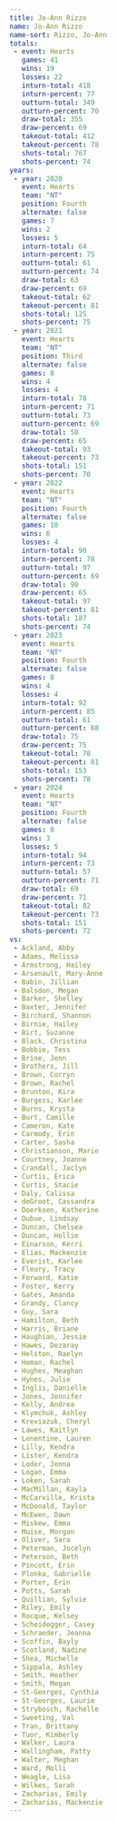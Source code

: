 ```yaml
---
title: Jo-Ann Rizzo
name: Jo-Ann Rizzo
name-sort: Rizzo, Jo-Ann
totals:
 - event: Hearts
   games: 41
   wins: 19
   losses: 22
   inturn-total: 418
   inturn-percent: 77
   outturn-total: 349
   outturn-percent: 70
   draw-total: 355
   draw-percent: 69
   takeout-total: 412
   takeout-percent: 78
   shots-total: 767
   shots-percent: 74
years:
 - year: 2020
   event: Hearts
   team: "NT"
   position: Fourth
   alternate: false
   games: 7
   wins: 2
   losses: 5
   inturn-total: 64
   inturn-percent: 75
   outturn-total: 61
   outturn-percent: 74
   draw-total: 63
   draw-percent: 69
   takeout-total: 62
   takeout-percent: 81
   shots-total: 125
   shots-percent: 75
 - year: 2021
   event: Hearts
   team: "NT"
   position: Third
   alternate: false
   games: 8
   wins: 4
   losses: 4
   inturn-total: 78
   inturn-percent: 71
   outturn-total: 73
   outturn-percent: 69
   draw-total: 58
   draw-percent: 65
   takeout-total: 93
   takeout-percent: 73
   shots-total: 151
   shots-percent: 70
 - year: 2022
   event: Hearts
   team: "NT"
   position: Fourth
   alternate: false
   games: 10
   wins: 6
   losses: 4
   inturn-total: 90
   inturn-percent: 78
   outturn-total: 97
   outturn-percent: 69
   draw-total: 90
   draw-percent: 65
   takeout-total: 97
   takeout-percent: 81
   shots-total: 187
   shots-percent: 74
 - year: 2023
   event: Hearts
   team: "NT"
   position: Fourth
   alternate: false
   games: 8
   wins: 4
   losses: 4
   inturn-total: 92
   inturn-percent: 85
   outturn-total: 61
   outturn-percent: 68
   draw-total: 75
   draw-percent: 75
   takeout-total: 78
   takeout-percent: 81
   shots-total: 153
   shots-percent: 78
 - year: 2024
   event: Hearts
   team: "NT"
   position: Fourth
   alternate: false
   games: 8
   wins: 3
   losses: 5
   inturn-total: 94
   inturn-percent: 73
   outturn-total: 57
   outturn-percent: 71
   draw-total: 69
   draw-percent: 71
   takeout-total: 82
   takeout-percent: 73
   shots-total: 151
   shots-percent: 72
vs:
 - Ackland, Abby
 - Adams, Melissa
 - Armstrong, Hailey
 - Arsenault, Mary-Anne
 - Babin, Jillian
 - Balsdon, Megan
 - Barker, Shelley
 - Baxter, Jennifer
 - Birchard, Shannon
 - Birnie, Hailey
 - Birt, Suzanne
 - Black, Christina
 - Bobbie, Tess
 - Brine, Jenn
 - Brothers, Jill
 - Brown, Corryn
 - Brown, Rachel
 - Brunton, Kira
 - Burgess, Karlee
 - Burns, Krysta
 - Burt, Camille
 - Cameron, Kate
 - Carmody, Erin
 - Carter, Sasha
 - Christianson, Marie
 - Courtney, Joanne
 - Crandall, Jaclyn
 - Curtis, Erica
 - Curtis, Stacie
 - Daly, Calissa
 - deGroot, Cassandra
 - Doerksen, Katherine
 - Dubue, Lindsay
 - Duncan, Chelsea
 - Duncan, Hollie
 - Einarson, Kerri
 - Elias, Mackenzie
 - Everist, Karlee
 - Fleury, Tracy
 - Forward, Katie
 - Foster, Kerry
 - Gates, Amanda
 - Grandy, Clancy
 - Guy, Sara
 - Hamilton, Beth
 - Harris, Briane
 - Haughian, Jessie
 - Hawes, Dezaray
 - Helston, Raelyn
 - Homan, Rachel
 - Hughes, Meaghan
 - Hynes, Julie
 - Inglis, Danielle
 - Jones, Jennifer
 - Kelly, Andrea
 - Klymchuk, Ashley
 - Kreviazuk, Cheryl
 - Lawes, Kaitlyn
 - Lenentine, Lauren
 - Lilly, Kendra
 - Lister, Kendra
 - Loder, Jenna
 - Logan, Emma
 - Loken, Sarah
 - MacMillan, Kayla
 - McCarville, Krista
 - McDonald, Taylor
 - McEwen, Dawn
 - Miskew, Emma
 - Muise, Morgan
 - Oliver, Sara
 - Peterman, Jocelyn
 - Peterson, Beth
 - Pincott, Erin
 - Plonka, Gabrielle
 - Porter, Erin
 - Potts, Sarah
 - Quillian, Sylvie
 - Riley, Emily
 - Rocque, Kelsey
 - Scheidegger, Casey
 - Schraeder, Jeanna
 - Scoffin, Bayly
 - Scotland, Nadine
 - Shea, Michelle
 - Sippala, Ashley
 - Smith, Heather
 - Smith, Megan
 - St-Georges, Cynthia
 - St-Georges, Laurie
 - Strybosch, Rachelle
 - Sweeting, Val
 - Tran, Brittany
 - Tuor, Kimberly
 - Walker, Laura
 - Wallingham, Patty
 - Walter, Meghan
 - Ward, Molli
 - Weagle, Lisa
 - Wilkes, Sarah
 - Zacharias, Emily
 - Zacharias, Mackenzie
---
```

